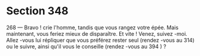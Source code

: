 # Section 348

268
— Bravo ! crie l'homme, tandis que vous rangez votre épée. Mais
maintenant, vous feriez mieux de disparaître. Et vite ! Venez,
suivez -moi. Allez -vous lui répliquer que vous préférez rester seul
(rendez -vous au 314) ou le suivre, ainsi qu'il vous le conseille
(rendez -vous au 394 ) ?